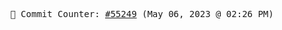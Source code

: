 <p align="center">
    <samp>
        📮 Commit Counter: <a href="https://github.com/Javascript-void0/Javascript-void0/commits/main">#55249</a> (May 06, 2023 @ 02:26 PM)
    </samp>
</p>
